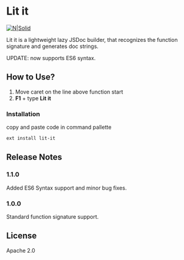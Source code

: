 # Lit it

[![N|Solid](https://cldup.com/dTxpPi9lDf.thumb.png)](https://nodesource.com/products/nsolid)


Lit it is a lightweight lazy JSDoc builder, that recognizes the function signature and generates doc strings.

UPDATE: now supports ES6 syntax.

## How to Use?
1)  Move caret on the line above function start
2) **F1** + type **Lit it**

### Installation

 copy and paste code in command pallette

```sh
ext install lit-it
```

## Release Notes



### 1.1.0

Added ES6 Syntax support and minor bug fixes.

### 1.0.0

Standard function signature support.

License
----
Apache 2.0